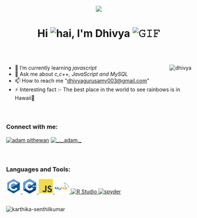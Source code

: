 <p align="center">
    <img width="1500",height="400" src="https://www.springboard.com/blog/wp-content/uploads/2019/07/sb-blog-programming.png">
</p>
<h1 align="center">Hi <img src="https://raw.githubusercontent.com/MartinHeinz/MartinHeinz/master/wave.gif" width="4%" alt="hai">, I'm Dhivya <img height="32px" width="32px" alt="𝙶𝙸𝙵" src="https://media.tenor.com/oNJ0xlQh2d0AAAAi/butterfly-blue-butterfly.gif"></h1> </h1>

<br>
<br>

<p><img align="right" src="https://cdn.dribbble.com/users/5270/screenshots/975617/media/d0a2c500e2d015c3af436737a04606fc.gif" alt="dhivya" /></p>


- 🌱 I’m currently learning *javascript*
- 💬 Ask me about *c,c++, JavaScript and MySQL*
- 📫 How to reach me "dhivyagurusamy003@gmail.com"
- ⚡ Interesting fact :- The best place in the world to see rainbows is in Hawaii🌈

<br>

## <h3 align="left">Connect with me:</h3>
<p align="left">
  <a href="https://https://www.linkedin.com/in/dhivya-gurusamy-680487255/" target="blank"><img align="center"
      src="https://raw.githubusercontent.com/rahuldkjain/github-profile-readme-generator/master/src/images/icons/Social/linked-in-alt.svg"
      alt="adam pithewan" height="30" width="40" /></a>
    <a href="https://instagram.com/_d_i_y_a_03" target="blank"><img align="center"
      src="https://raw.githubusercontent.com/rahuldkjain/github-profile-readme-generator/master/src/images/icons/Social/instagram.svg"
      alt="_._.adam._" height="30" width="40" /></a>
</p>

<br>

## <h3 align="left">Languages and Tools:</h3>
<p align="left"> 
      <a href="https://www.cprogramming.com/" target="_blank"
      rel="noreferrer"> <img src="https://raw.githubusercontent.com/devicons/devicon/master/icons/c/c-original.svg"
      alt="c" width="40" height="40" /> </a> 
      <a href="https://www.w3schools.com/cpp/" target="_blank" rel="noreferrer">
      <img src="https://raw.githubusercontent.com/devicons/devicon/master/icons/cplusplus/cplusplus-original.svg"
      alt="cplusplus" width="40" height="40" /> </a>   
      <a href="https://developer.mozilla.org/en-US/docs/Web/JavaScript" target="_blank"
      rel="noreferrer"> <img src="https://raw.githubusercontent.com/devicons/devicon/master/icons/javascript/javascript-original.svg"
      alt="javascript" width="40" height="40" /> </a> 
      <a href="https://www.mysql.com/" target="_blank" rel="noreferrer"> <img
      src="https://raw.githubusercontent.com/devicons/devicon/master/icons/mysql/mysql-original-wordmark.svg"
      alt="mysql" width="40" height="40" /> </a> 
      <a href="https://rstudio.com" target="_blank" rel="noreferrer"> <img
      src="https://cdn.icon-icons.com/icons2/1508/PNG/512/rstudio_104598.png" alt="R Studio"
      width="40" height="40" /> </a> 
       <a href="https://www.spyder-ide.org/" target="_blank" rel="noreferrer"> <img
      src="https://img.icons8.com/fluency/512/spyder-ide.png" alt="spyder"
      width="40" height="40" /> </a> 
<br>
<br>
<p align="left"> <img src="https://komarev.com/ghpvc/?username=karthika-senthilkumar&label=Profile%20views&color=0e75b6&style=flat" alt="karthika-senthilkumar" /> </p>

